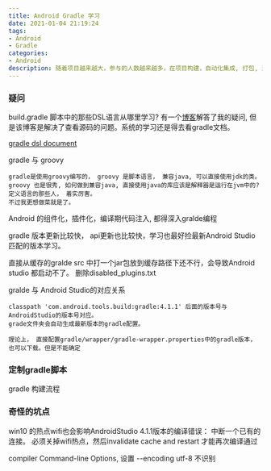 ```yaml
---
title: Android Gradle 学习
date: 2021-01-04 21:19:24
tags:
- Android
- Gradle
categories:
- Android
description: 随着项目越来越大，参与的人数越来越多，在项目构建，自动化集成, 打包, 测试这一块，少不了要深入Android的学习，这里就记录Android Gradle 项目构建相关知识。 
---
```


### 疑问

build.gradle 脚本中的那些DSL语言从哪里学习?
有一个[博客](https://www.cnblogs.com/dasusu/p/6650782.html)解答了我的疑问, 但是该博客是解决了查看源码的问题。系统的学习还是得去看gradle文档。 

[gradle dsl document](https://docs.gradle.org/6.7.1/dsl/)

gradle 与 groovy

	gradle是使用groovy编写的， groovy 是脚本语言， 兼容java, 可以直接使用jdk的类。 
	groovy 也是很秀, 如何做到兼容java, 直接使用java的库应该是解释器是运行在jvm中的? 定义语言的那些人， 着实厉害。
	不过我更想做菜就是了。 

Android 的组件化，插件化，编译期代码注入, 都得深入gralde编程

gradle 版本更新比较快， api更新也比较快，学习也最好捡最新Android Studio 匹配的版本学习。 

直接从缓存的gralde src 中打一个jar包放到缓存路径下还不行，会导致Android studio 都启动不了。 删除disabled_plugins.txt 

gralde 与 Android Studio的对应关系

	classpath 'com.android.tools.build:gradle:4.1.1' 后面的版本号与AndroidStudio的版本号对应。 
	grade文件夹会自动生成最新版本的gradle配置。

	理论上， 直接配置gradle/wrapper/gradle-wrapper.properties中的gradle版本， 也可以下载。但是不能确定

### 定制gradle脚本
gradle 构建流程

### 奇怪的坑点

win10 的热点wifi也会影响AndroidStudio 4.1.1版本的编译错误： 中断一个已有的连接。 必须关掉wifi热点，然后invalidate cache and restart 才能再次编译通过

compiler Command-line Options, 设置 --encoding utf-8 不识别
